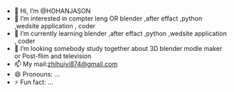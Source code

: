 - 👋 Hi, I’m @HOHANJASON
- 👀 I’m interested in compter leng OR blender ,after effact ,python ,wedsite application , coder
- 🌱 I’m currently learning blender ,after effact ,python ,wedsite application , coder
- 💞️ I’m looking somebody study together about 3D blender modle maker or Post-flim and television
- 📫 My mail:zhihuiyi874@gmail.com
- 😄 Pronouns: ...
- ⚡ Fun fact: ...

<!---
HOHANJASON/HOHANJASON is a ✨ special ✨ repository because its `README.md` (this file) appears on your GitHub profile.
You can click the Preview link to take a look at your changes.
--->
